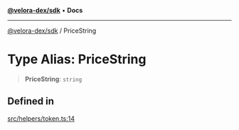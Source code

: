 [**@velora-dex/sdk**](../README.md) • **Docs**

***

[@velora-dex/sdk](../globals.md) / PriceString

# Type Alias: PriceString

> **PriceString**: `string`

## Defined in

[src/helpers/token.ts:14](https://github.com/VeloraDEX/paraswap-sdk/blob/feat/velora/src/helpers/token.ts#L14)
